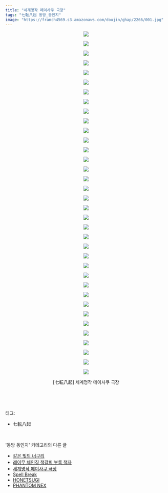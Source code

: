 ```yaml
---
title: "세계명작 메이사쿠 극장"
tags: "七転八起 동방_동인지"
image: "https://franch4569.s3.amazonaws.com/doujin/ghap/2266/001.jpg"
---
```

<div class="article">
<p style="text-align: center; clear: none; float: none;"><img src="{{ site.imgserver2 }}/ghap/2266/001.jpg"/></p>
<p style="text-align: center; clear: none; float: none;"><img src="{{ site.imgserver2 }}/ghap/2266/002.jpg"/></p>
<p style="text-align: center; clear: none; float: none;"><img src="{{ site.imgserver2 }}/ghap/2266/003.jpg"/></p>
<p style="text-align: center; clear: none; float: none;"><img src="{{ site.imgserver2 }}/ghap/2266/004.jpg"/></p>
<p style="text-align: center; clear: none; float: none;"><img src="{{ site.imgserver2 }}/ghap/2266/005.jpg"/></p>
<p style="text-align: center; clear: none; float: none;"><img src="{{ site.imgserver2 }}/ghap/2266/006.jpg"/></p>
<p style="text-align: center; clear: none; float: none;"><img src="{{ site.imgserver2 }}/ghap/2266/007.jpg"/></p>
<p style="text-align: center; clear: none; float: none;"><img src="{{ site.imgserver2 }}/ghap/2266/008.jpg"/></p>
<p style="text-align: center; clear: none; float: none;"><img src="{{ site.imgserver2 }}/ghap/2266/009.jpg"/></p>
<p style="text-align: center; clear: none; float: none;"><img src="{{ site.imgserver2 }}/ghap/2266/010.jpg"/></p>
<p style="text-align: center; clear: none; float: none;"><img src="{{ site.imgserver2 }}/ghap/2266/011.jpg"/></p>
<p style="text-align: center; clear: none; float: none;"><img src="{{ site.imgserver2 }}/ghap/2266/012.jpg"/></p>
<p style="text-align: center; clear: none; float: none;"><img src="{{ site.imgserver2 }}/ghap/2266/013.jpg"/></p>
<p style="text-align: center; clear: none; float: none;"><img src="{{ site.imgserver2 }}/ghap/2266/014.jpg"/></p>
<p style="text-align: center; clear: none; float: none;"><img src="{{ site.imgserver2 }}/ghap/2266/015.jpg"/></p>
<p style="text-align: center; clear: none; float: none;"><img src="{{ site.imgserver2 }}/ghap/2266/016.jpg"/></p>
<p style="text-align: center; clear: none; float: none;"><img src="{{ site.imgserver2 }}/ghap/2266/017.jpg"/></p>
<p style="text-align: center; clear: none; float: none;"><img src="{{ site.imgserver2 }}/ghap/2266/018.jpg"/></p>
<p style="text-align: center; clear: none; float: none;"><img src="{{ site.imgserver2 }}/ghap/2266/019.jpg"/></p>
<p style="text-align: center; clear: none; float: none;"><img src="{{ site.imgserver2 }}/ghap/2266/020.jpg"/></p>
<p style="text-align: center; clear: none; float: none;"><img src="{{ site.imgserver2 }}/ghap/2266/021.jpg"/></p>
<p style="text-align: center; clear: none; float: none;"><img src="{{ site.imgserver2 }}/ghap/2266/022.jpg"/></p>
<p style="text-align: center; clear: none; float: none;"><img src="{{ site.imgserver2 }}/ghap/2266/023.jpg"/></p>
<p style="text-align: center; clear: none; float: none;"><img src="{{ site.imgserver2 }}/ghap/2266/024.jpg"/></p>
<p style="text-align: center; clear: none; float: none;"><img src="{{ site.imgserver2 }}/ghap/2266/025.jpg"/></p>
<p style="text-align: center; clear: none; float: none;"><img src="{{ site.imgserver2 }}/ghap/2266/026.jpg"/></p>
<p style="text-align: center; clear: none; float: none;"><img src="{{ site.imgserver2 }}/ghap/2266/027.jpg"/></p>
<p style="text-align: center; clear: none; float: none;"><img src="{{ site.imgserver2 }}/ghap/2266/028.jpg"/></p>
<p style="text-align: center; clear: none; float: none;"><img src="{{ site.imgserver2 }}/ghap/2266/029.jpg"/></p>
<p style="text-align: center; clear: none; float: none;"><img src="{{ site.imgserver2 }}/ghap/2266/030.jpg"/></p>
<p style="text-align: center; clear: none; float: none;"><img src="{{ site.imgserver2 }}/ghap/2266/031.jpg"/></p>
<p style="text-align: center; clear: none; float: none;"><img src="{{ site.imgserver2 }}/ghap/2266/032.jpg"/></p>
<p style="text-align: center; clear: none; float: none;"><img src="{{ site.imgserver2 }}/ghap/2266/033.jpg"/></p>
<p style="text-align: center; clear: none; float: none;"><img src="{{ site.imgserver2 }}/ghap/2266/034.jpg"/></p>
<p style="text-align: center; clear: none; float: none;"><img src="{{ site.imgserver2 }}/ghap/2266/035.jpg"/></p>
<p style="text-align: center; clear: none; float: none;"><img src="{{ site.imgserver2 }}/ghap/2266/036.jpg"/></p>
<p style="text-align: center; clear: none; float: none;">[七転八起] 세계명작 메이사쿠 극장</p>
<p><br/></p>
</div><br/>
<div class="tagTrail">
<p>태그: </p>
<ul>
<li>七転八起</li>
</ul>
</div><br/>
<div class="another">
<p>'동방 동인지' 카테고리의 다른 글</p>
<ul>
<li><a href="/ghap_2268">같은 빚의 너구리</a></li>
<li><a href="/ghap_2267">레이무 체인징 책갈피 부록 책자</a></li>
<li><a href="/ghap_2266">세계명작 메이사쿠 극장</a></li>
<li><a href="/ghap_2265">Spell Break</a></li>
<li><a href="/ghap_2264">HONETSUGI</a></li>
<li><a href="/ghap_2263">PHANTOM NEX</a></li>
</ul>
</div><br/>
<div class="cb_module cb_fluid">
<div class="cb_wrt cb_profile">
</div><!-- commentList close -->
</div><br/>
